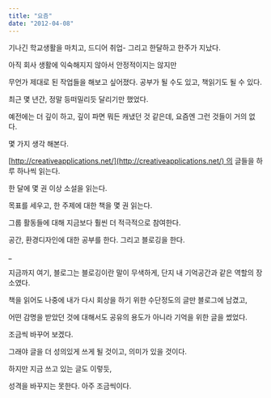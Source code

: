 ```yaml
---
title: "요즘"
date: "2012-04-08"
---
```


기나긴 학교생활을 마치고, 드디어 취업- 그리고 한달하고 한주가 지났다.

아직 회사 생활에 익숙해지지 않아서 안정적이지는 않지만

무언가 제대로 된 작업들을 해보고 싶어졌다. 공부가 될 수도 있고, 책읽기도 될 수 있다.

최근 몇 년간, 정말 등떠밀리듯 달리기만 했었다.

예전에는 더 깊이 하고, 깊이 파면 뭐든 캐냈던 것 같은데, 요즘엔 그런 것들이 거의 없다.

몇 가지 생각 해본다.

[http://creativeapplications.net/](http://creativeapplications.net/) 의 글들을 하루 하나씩 읽는다.

한 달에 몇 권 이상 소설을 읽는다.

목표를 세우고, 한 주제에 대한 책을 몇 권 읽는다.

그룹 활동들에 대해 지금보다 훨씬 더 적극적으로 참여한다.

공간, 환경디자인에 대한 공부를 한다. 그리고 블로깅을 한다.

\_

지금까지 여기, 블로그는 블로깅이란 말이 무색하게, 단지 내 기억공간과 같은 역할의 장소였다.

책을 읽어도 나중에 내가 다시 회상을 하기 위한 수단정도의 글만 블로그에 남겼고,

어떤 감명을 받았던 것에 대해서도 공유의 용도가 아니라 기억을 위한 글을 썼었다.

조금씩 바꾸어 보겠다.

그래야 글을 더 성의있게 쓰게 될 것이고, 의미가 있을 것이다.

하지만 지금 쓰고 있는 글도 이렇듯,

성격을 바꾸지는 못한다. 아주 조금씩이다.
